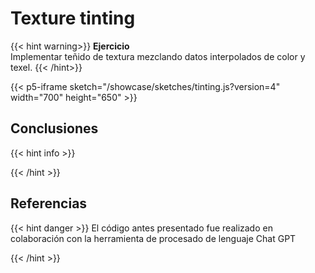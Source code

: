 
# Texture tinting

{{< hint warning>}}
**Ejercicio**
<br>
Implementar teñido de textura mezclando datos interpolados de color y texel.
{{< /hint>}}


{{< p5-iframe sketch="/showcase/sketches/tinting.js?version=4" width="700" height="650" >}}

## Conclusiones
{{< hint info >}}
  
{{< /hint >}}



## Referencias
{{< hint danger >}}
  El código antes presentado fue realizado en colaboración con la herramienta de procesado de lenguaje Chat GPT

{{< /hint >}}



